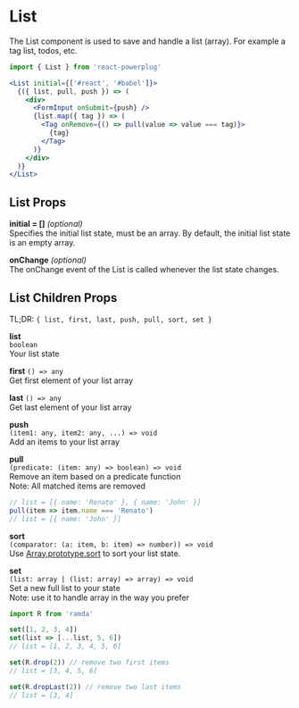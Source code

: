 # List

The List component is used to save and handle a list (array). For example a tag list, todos, etc.

```js
import { List } from 'react-powerplug'
```

```jsx
<List initial={['#react', '#babel']}>
  {({ list, pull, push }) => (
    <div>
      <FormInput onSubmit={push} />
      {list.map({ tag }) => (
        <Tag onRemove={() => pull(value => value === tag)}>
          {tag}
        </Tag>
      )}
    </div>
  )}
</List>
```

## List Props

**initial = []** _(optional)_  
Specifies the initial list state, must be an array.
By default, the initial list state is an empty array.

**onChange** _(optional)_  
The onChange event of the List is called whenever the list state changes.

## List Children Props

TL;DR: `{ list, first, last, push, pull, sort, set }`

**list**  
`boolean`  
Your list state

**first**
`() => any`  
Get first element of your list array

**last**
`() => any`  
Get last element of your list array

**push**  
`(item1: any, item2: any, ...) => void`  
Add an items to your list array

**pull**  
`(predicate: (item: any) => boolean) => void`  
Remove an item based on a predicate function  
Note: All matched items are removed

```js
// list = [{ name: 'Renato' }, { name: 'John' }]
pull(item => item.name === 'Renato')
// list = [{ name: 'John' }]
```

**sort**  
`(comparator: (a: item, b: item) => number)) => void`  
Use [Array.prototype.sort](https://www.w3schools.com/jsref/jsref_sort.asp) to sort your list state.

**set**  
`(list: array | (list: array) => array) => void`  
Set a new full list to your state  
Note: use it to handle array in the way you prefer

```js
import R from 'ramda'

set([1, 2, 3, 4])
set(list => [...list, 5, 6])
// list = [1, 2, 3, 4, 5, 6]

set(R.drop(2)) // remove two first items
// list = [3, 4, 5, 6]

set(R.dropLast(2)) // remove two last items
// list = [3, 4]
```
